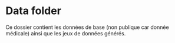 # Data folder

Ce dossier contient les données de base (non publique car donnée médicale) ainsi que les jeux de données générés.